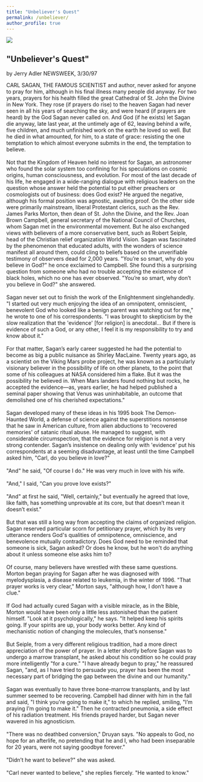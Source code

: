```yaml
---
title: "Unbeliever's Quest"
permalink: /unbeliever/
author_profile: true
---
```

<div class="carlsagan">
    <img src="https://www.seti.org/sites/default/files/styles/image_gallery/public/2021-11/Carl-Sagan-440px_0.jpg"/>
</div>

<!-- Include more content here as needed -->

<a id="bottom-text"></a>
## "Unbeliever's Quest"
by Jerry Adler
NEWSWEEK, 3/30/97

CARL SAGAN, THE FAMOUS SCIENTIST and author, never asked for anyone to pray for him, although in his final illness many people did anyway. For two years, prayers for his health filled the great Cathedral of St. John the Divine in New York. They rose (if prayers do rise) to the heaven Sagan had never seen in all his years of searching the sky, and were heard (if prayers are heard) by the God Sagan never called on. And God (if he exists) let Sagan die anyway, late last year, at the untimely age of 62, leaving behind a wife, five children, and much unfinished work on the earth he loved so well. But he died in what amounted, for him, to a state of grace: resisting the one temptation to which almost everyone submits in the end, the temptation to believe.
<br><br>
Not that the Kingdom of Heaven held no interest for Sagan, an astronomer who found the solar system too confining for his speculations on cosmic origins, human consciousness, and evolution. For most of the last decade of his life, he engaged in a wide-ranging dialogue with religious leaders on the question whose answer held the potential to put either preachers or cosmologists out of business: does God exist? He argued the negative, although his formal position was agnostic, awaiting proof. On the other side were primarily mainstream, liberal Protestant clerics, such as the Rev. James Parks Morton, then dean of St. John the Divine, and the Rev. Joan Brown Campbell, general secretary of the National Council of Churches, whom Sagan met in the environmental movement. But he also exchanged views with believers of a more conservative bent, such as Robert Seiple, head of the Christian relief organization World Vision. Sagan was fascinated by the phenomenon that educated adults, with the wonders of science manifest all around them, could cling to beliefs based on the unverifiable testimony of observers dead for 2,000 years. "You’re so smart, why do you believe in God?" he once exclaimed to Campbell. She found this a surprising question from someone who had no trouble accepting the existence of black holes, which no one has ever observed. "You’re so smart, why don’t you believe in God?" she answered.
<br><br>
Sagan never set out to finish the work of the Enlightenment singlehandedly. "I started out very much enjoying the idea of an omnipotent, omniscient, benevolent God who looked like a benign parent was watching out for me," he wrote to one of his correspondents. "I was brought to skepticism by the slow realization that the 'evidence' [for religion] is anecdotal... But if there is evidence of such a God, or any other, I feel it is my responsibility to try and know about it."
<br><br>
For that matter, Sagan’s early career suggested he had the potential to become as big a public nuisance as Shirley MacLaine. Twenty years ago, as a scientist on the Viking Mars probe project, he was known as a particularly visionary believer in the possibility of life on other planets, to the point that some of his colleagues at NASA considered him a flake. But it was the possibility he believed in. When Mars landers found nothing but rocks, he accepted the evidence—as, years earlier, he had helped published a seminal paper showing that Venus was uninhabitable, an outcome that demolished one of his cherished expectations."
<br><br>
Sagan developed many of these ideas in his 1995 book The Demon-Haunted World, a defense of science against the superstitions nonsense that he saw in American culture, from alien abductions to 'recovered memories' of satanic ritual abuse. He managed to suggest, with considerable circumspection, that the evidence for religion is not a very strong contender. Sagan’s insistence on dealing only with 'evidence' put his correspondents at a seeming disadvantage, at least until the time Campbell asked him, "Carl, do you believe in love?"
<br><br>
"And" he said, "Of course I do." He was very much in love with his wife.
<br><br>
"And," I said, "Can you prove love exists?"
<br><br>
"And" at first he said, "Well, certainly," but eventually he agreed that love, like faith, has something unprovable at its core, but that doesn’t mean it doesn’t exist."
<br><br>
But that was still a long way from accepting the claims of organized religion. Sagan reserved particular scorn for petitionary prayer, which by its very utterance renders God's qualities of omnipotence, omniscience, and benevolence mutually contradictory. Does God need to be reminded that someone is sick, Sagan asked? Or does he know, but he won't do anything about it unless someone else asks him to?
<br><br>
Of course, many believers have wrestled with these same questions. Morton began praying for Sagan after he was diagnosed with myelodysplasia, a disease related to leukemia, in the winter of 1996. "That prayer works is very clear," Morton says, "although how, I don’t have a clue."
<br><br>
If God had actually cured Sagan with a visible miracle, as in the Bible, Morton would have been only a little less astonished than the patient himself. "Look at it psychologically," he says. "It helped keep his spirits going. If your spirits are up, your body works better. Any kind of mechanistic notion of changing the molecules, that’s nonsense."
<br><br>
But Seiple, from a very different religious tradition, had a more direct appreciation of the power of prayer. In a letter shortly before Sagan was to undergo a marrow transplant, he asked about his condition so he could pray more intelligently "for a cure." "I have already begun to pray," he reassured Sagan, "and, as I have tried to persuade you, prayer has been the most necessary part of bridging the gap between the divine and our humanity."
<br><br>
Sagan was eventually to have three bone-marrow transplants, and by last summer seemed to be recovering. Campbell had dinner with him in the fall and said, "I think you're going to make it," to which he replied, smiling, "I’m praying I’m going to make it." Then he contracted pneumonia, a side effect of his radiation treatment. His friends prayed harder, but Sagan never wavered in his agnosticism.
<br><br>
"There was no deathbed conversion," Druyan says. "No appeals to God, no hope for an afterlife, no pretending that he and I, who had been inseparable for 20 years, were not saying goodbye forever."
<br><br>
"Didn’t he want to believe?" she was asked.
<br><br>
"Carl never wanted to believe," she replies fiercely. "He wanted to know."
<br><br>	
 

 
